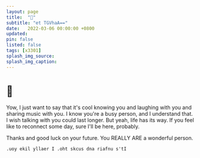 ```yaml
---
layout: page
title:  "👻"
subtitle: "et TGVhaA=="
date:   2022-03-06 00:00:00 +0800
updated: 
pin: false
listed: false
tags: [x3301]
splash_img_source: 
splash_img_caption: 
---
```


# 👻

Yow, I just want to say that it's cool knowing you and laughing with you and sharing music with you. 
I know you're a busy person, and I understand that. I wish talking with you could last longer. 
But yeah, life has its way.
If you feel like to reconnect some day, sure I'll be here, probably.

Thanks and good luck on your future. You REALLY ARE a wonderful person.

`.uoy ekil yllaer I .oht skcus dna riafnu s'tI`